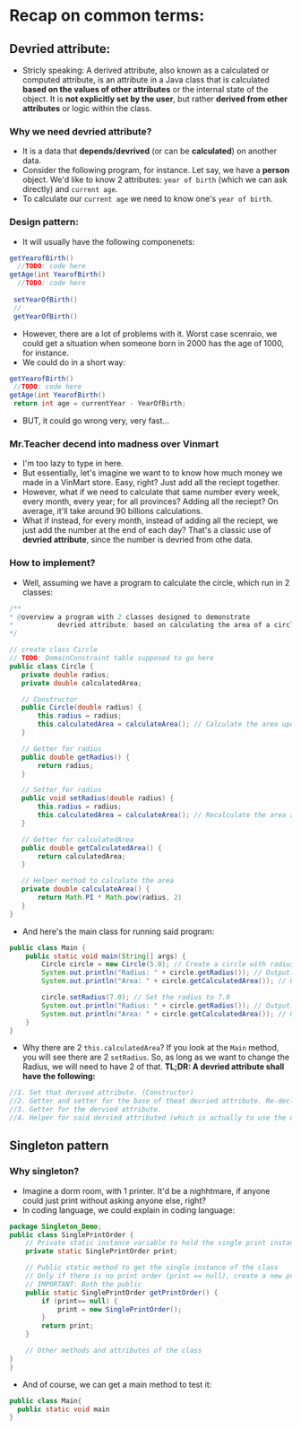 # Recap on common terms:
## Devried attribute:
- Stricly speaking: A derived attribute, also known as a calculated or computed attribute, is an attribute in a Java class that is calculated **based on the values of other attributes** or the internal state of the object. It is **not explicitly set by the user**, but rather **derived from other attributes** or logic within the class.

### Why we need devried attribute?
- It is a data that **depends/devrived** (or can be **calculated**) on another data. 
- Consider the following program, for instance. Let say, we have a **person** object. We'd like to know 2 attributes: `year of birth` (which we can ask directly) and `current age`.
- To calculate our `current age` we need to know one's `year of birth`. 

### Design pattern:
- It will usually have the following componenets:
```java
getYearofBirth()
  //TODO: code here
getAge(int YearofBirth()
  //TODO: code here
 
 setYearOfBirth()
 //
 getYearOfBirth()
 ```
 - However, there are a lot of problems with it. Worst case scenraio, we could get a situation when someone born in 2000 has the age of 1000, for instance. 
 - We could do in a short way:
 ```java
 getYearofBirth()
  //TODO: code here
getAge(int YearofBirth()
  return int age = currentYear - YearOfBirth;
 ```
 - BUT, it could go wrong very, very fast...
 ### Mr.Teacher decend into madness over Vinmart
 - I'm too lazy to type in here.
 - But essentially, let's imagine we want to to know how much money we made in a VinMart store. Easy, right? Just add all the reciept together.
 - However, what if we need to calculate that same number every week, every month, every year; for all provinces? Adding all the reciept? On average, it'll take around 90 billions calculations. 
 - What if instead, for every month, instead of adding all the reciept, we just add the number at the end of each day? That's a classic use of **devried attribute**, since the number is devried from othe data. 
 
 ### How to implement?
 - Well, assuming we have a program to calculate the circle, which run in 2 classes:
 ```java
 /**
 * @overview a program with 2 classes designed to demonstrate
 *           devried attribute; based on calculating the area of a circle given the radius
 */
 
 // create class Circle
 // TODO: DomainConstraint table supposed to go here
 public class Circle {
    private double radius;
    private double calculatedArea;

    // Constructor
    public Circle(double radius) {
        this.radius = radius;
        this.calculatedArea = calculateArea(); // Calculate the area upon object creation
    }

    // Getter for radius
    public double getRadius() {
        return radius;
    }

    // Setter for radius
    public void setRadius(double radius) {
        this.radius = radius;
        this.calculatedArea = calculateArea(); // Recalculate the area after setting radius
    }

    // Getter for calculatedArea
    public double getCalculatedArea() {
        return calculatedArea;
    }

    // Helper method to calculate the area
    private double calculateArea() {
        return Math.PI * Math.pow(radius, 2)
    }
}
```
- And here's the main class for running said program:
```java
public class Main {
    public static void main(String[] args) {
        Circle circle = new Circle(5.0); // Create a circle with radius 5.0
        System.out.println("Radius: " + circle.getRadius()); // Output: Radius: 5.0
        System.out.println("Area: " + circle.getCalculatedArea()); // Output: Area: 78.53981633974483

        circle.setRadius(7.0); // Set the radius to 7.0
        System.out.println("Radius: " + circle.getRadius()); // Output: Radius: 7.0
        System.out.println("Area: " + circle.getCalculatedArea()); // Output: Area: 153.93804002589985
    }
}
```
- Why there are 2 `this.calculatedArea`? If you look at the `Main` method, you will see there are 2 `setRadius`. So, as long as we want to change the Radius, we will need to have 2 of that.
**TL;DR: A devried attribute shall have the following:**
```java
//1. Set that derived attribute. (Constructor)
//2. Getter and setter for the base of theat devried attribute. Re-declared the dervied attribute in the setter.
//3. Getter for the dervied attribute.
//4. Helper for said dervied attributed (which is actually to use the derived attribute)
```

## Singleton pattern
### Why singleton?
- Imagine a dorm room, with 1 printer. It'd be a nighhtmare, if anyone could just print without asking anyone else, right?
- In coding language, we could explain in coding language:
```java
package Singleton_Demo;
public class SinglePrintOrder {
    // Private static instance variable to hold the single print instance
    private static SinglePrintOrder print;

    // Public static method to get the single instance of the class
    // Only if there is no print order (print == null), create a new print order, name getPrintOrder
    // IMPORTANT: Both the public 
    public static SinglePrintOrder getPrintOrder() {
        if (print== null) {
            print = new SinglePrintOrder();
        }
        return print;
    }

    // Other methods and attributes of the class
}
}
```
- And of course, we can get a main method to test it:
```java
public class Main{
  public static void main 
}
